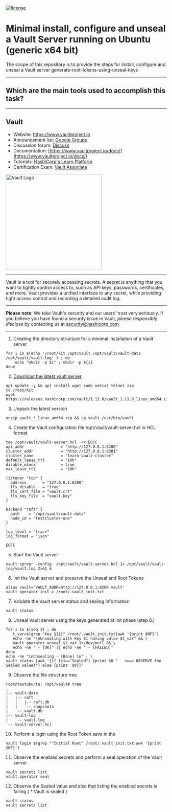 [![license](http://img.shields.io/badge/license-apache_2.0-red.svg?style=flat)](https://github.com/florintp-onboarding/generate-root-tokens-using-unseal-keys/blob/main/LICENSE)

# Minimal install, configure and unseal a Vault Server running on Ubuntu (generic x64 bit)


The scope of this repository is to provide the steps for install, configure and unseal a Vault server
generate-root-tokens-using-unseal-keys

-----
## Which are the main tools used to accomplish this task?

----
## Vault
-	Website: https://www.vaultproject.io
-	Announcement list: [Google Groups](https://groups.google.com/group/hashicorp-announce)
-	Discussion forum: [Discuss](https://discuss.hashicorp.com/c/vault)
- Documentation: [https://www.vaultproject.io/docs/](https://www.vaultproject.io/docs/)
- Tutorials: [HashiCorp's Learn Platform](https://learn.hashicorp.com/vault)
- Certification Exam: [Vault Associate](https://www.hashicorp.com/certification/#hashicorp-certified-vault-associate)

<img width="300" alt="Vault Logo" src="https://github.com/hashicorp/vault/blob/f22d202cde2018f9455dec755118a9b84586e082/Vault_PrimaryLogo_Black.png">

----
Vault is a tool for securely accessing secrets. A secret is anything that you want to tightly control access to, such as API keys, passwords, certificates, and more. Vault provides a unified interface to any secret, while providing tight access control and recording a detailed audit log.

----
**Please note**: We take Vault's security and our users' trust very seriously. If you believe you have found a security issue in Vault, _please responsibly disclose_ by contacting us at [security@hashicorp.com](mailto:security@hashicorp.com).

----


1. Creating the directory structure for a minimal installation of a Vault server
```shell
for i in $(echo '/root/kit /opt/vault /opt/vault/vault-data /opt/vault/vault-log' ) ; do
    echo "mkdir -p $i" ; mkdir -p ${i}
done
```

2. [Download the latest vault server](https://www.vaultproject.io/downloads)
```shell
apt update -y && apt install wget sudo netcat telnet zip
cd /root/kit 
wget https://releases.hashicorp.com/vault/1.11.0/vault_1.11.0_linux_amd64.zip
```


3. Unpack the latest version 
```
unzip vault_*_linux_amd64.zip && cp vault /usr/bin/vault
```

4. Create the Vault configuration file /opt/vault/vault-server.hcl in HCL format
```
tee /opt/vault/vault-server.hcl  << EOFC
api_addr                = "http://127.0.0.1:8200"
cluster_addr            = "http://127.0.0.1:8201"
cluster_name            = "learn-vault-cluster"
default_lease_ttl       = "10h"
disable_mlock           = true
max_lease_ttl           = "10h"

listener "tcp" {
  address       = "127.0.0.1:8200"
  tls_disable   = "true"
  tls_cert_file = "vault.crt"
  tls_key_file  = "vault.key"
}

backend "raft" {
  path    = "/opt/vault/vault-data"
  node_id = "testcluster-one"
}

log_level = "trace"
log_format = "json"

EOFC
```

5. Start the Vault server
```
vault server -config  /opt/vault/vault-server.hcl 1> /opt/vault/vault-log/vault.log 2>&1 &
```

6. Init the Vault server and preserve the Unseal and Root Tokens
```
alias vault='VAULT_ADDR=http://127.0.0.1:8200 vault'
vault operator init > /root/.vault_init.txt
```

7. Validate the Vault server status and sealing information
```shell
vault status
```

8. Unseal Vault server using the keys generated at init phase (step 6.)
```shell
for i in $(seq 3) ; do
   t_var=$(grep "Key ${i}" /root/.vault_init.txt|awk '{print $NF}')
   echo -ne "\nUnsealing with Key $i having value $t_var" && \
   vault operator unseal $t_var 1>/dev/null && \
   echo -ne " - [OK]" || echo -ne " - [FAILED]"
done
echo -ne "\nUnsealing - [Done] \n" ; \
vault status |awk '{if ($1=="Sealed") {print $0 "   <=== OBSERVE the Sealed value!"} else {print  $0}}'
```

9. Observe the file structure tree
```plaintext
root@testubuntu: /opt/vault# tree
.
|-- vault-data
|   |-- raft
|   |   |-- raft.db
|   |   `-- snapshots
|   `-- vault.db
|-- vault-log
|   `-- vault.log
`-- vault-server.hcl
```

10. Perform a login using the Root Token save in the 
```shell
vault login $(grep "^Initial Root" /root/.vault_init.txt|awk '{print $NF}')
```

11. Observe the enabled secrets and perform a seal operation of the Vault server
```shell
vault secrets list
vault operator seal
```

12. Observe the Sealed value and also that listing the enabled secrets is failing ( * Vault is sealed ) 
```shell
vault status
vault secrets list
```
